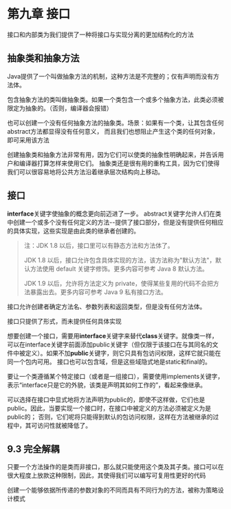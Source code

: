 # 第九章 接口

接口和内部类为我们提供了一种将接口与实现分离的更加结构化的方法

## 抽象类和抽象方法

Java提供了一个叫做抽象方法的机制，这种方法是不完整的；仅有声明而没有方法体。

包含抽象方法的类叫做抽象类。如果一个类包含一个或多个抽象方法，此类必须被限定为抽象的。（否则，编译器会报错）

也可以创建一个没有任何抽象方法的抽象类。场景：如果有一个类，让其包含任何abstract方法都显得没有任何意义，
而且我们也想阻止产生这个类的任何对象，即可采用该方法

创建抽象类和抽象方法非常有用，因为它们可以使类的抽象性明确起来，并告诉用户和编译器打算怎样来使用它们。
抽象类还是很有用的重构工具，因为它们使得我们可以很容易地将公共方法沿着继承层次结构向上移动。

## 接口

**interface**关键字使抽象的概念更向前迈进了一步。
abstract关键字允许人们在类中创建一个或多个没有任何定义的方法--提供了接口部分，但是没有提供任何相应的具体实现，这些实现是由此类的继承者创建的。

> 注：JDK 1.8 以后，接口里可以有静态方法和方法体了。
> 
> JDK 1.8 以后，接口允许包含具体实现的方法，该方法称为"默认方法"，默认方法使用 default 关键字修饰。更多内容可参考 Java 8 默认方法。
>
> JDK 1.9 以后，允许将方法定义为 private，使得某些复用的代码不会把方法暴露出去。更多内容可参考 Java 9 私有接口方法。

接口允许创建者确定方法名、参数列表和返回类型，但是没有任何方法体。

接口只提供了形式，而未提供任何具体实现

想要创建一个接口，需要用**interface**关键字来替代**class**关键字。就像类一样，
可以在interface关键字前面添加public关键字（但仅限于该接口在与其同名的文件中被定义）。如果不加**public**关键字，则它只具有包访问权限，这样它就只能在同一个包内可用。
接口也可以包含域，但是这些域隐式地是static和final的。

要让一个类遵循某个特定接口（或者是一组接口），需要使用implements关键字，表示“interface只是它的外貌，该类是声明其如何工作的”，看起来像继承。

可以选择在接口中显式地将方法声明为public的，即使不这样做，它们也是public。因此，当要实现一个接口时，在接口中被定义的方法必须被定义为是public的；
否则，它们呢将只能得到默认的包访问权限，这样在方法被继承的过程中，其可访问性就被降低了。

## 9.3 完全解耦

只要一个方法操作的是类而非接口，那么就只能使用这个类及其子类。接口可以在很大程度上放款这种限制，因此，其使得我们可以编写可复用性更好的代码

创建一个能够依据所传递的参数对象的不同而具有不同行为的方法，被称为策略设计模式